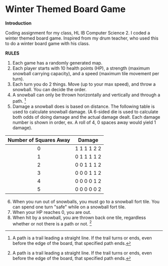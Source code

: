 # Winter Themed Board Game

**Introduction**

Coding assignment for my class, HL IB Computer Science 2. I coded a winter themed board game. Inspired from my drum teacher, who used this to do a winter board game with his class. 

**RULES**
1. Each game has a randomly generated map. 
2. Each player starts with 10 health points (HP), a strength (maximum snowball carrying capacity), and a speed (maximum tile movement per turn).
3. Each turn you do 2 things. Move (up to your max speed), and throw a snowball. You can decide the order. 
4. A snowball can only be thrown horizontally and vertically and through a path. [^1]
5. Damage a snowball does is based on distance. The following table is used to calculate snowball damage. (A 6-sided die is used to calculate both odds of doing damage and the actual damage dealt. Each damage number is shown in order, ex. A roll of 4, 0 spaces away would yield 1 damage).

|Number of Squares Away|Damage|
|:---:|:---:|
|0|1 1 1 1 2 2|
|1|0 1 1 1 1 2|
|2|0 0 1 1 1 2|
|3|0 0 0 1 1 2|
|4|0 0 0 0 1 2|
|5|0 0 0 0 0 2|
6. When you run out of snowballs, you must go to a snowball fort tile. You can spend one turn "safe" while on a snowball fort tile.
7. When your HP reaches 0, you are out. 
8. When hit by a snowball, you are thrown back one tile, regardless whether or not there is a path or not. [^1]

[^1]: A path is a trail leading a straight line. If the trail turns or ends, even before the edge of the board, that specified path ends. 
